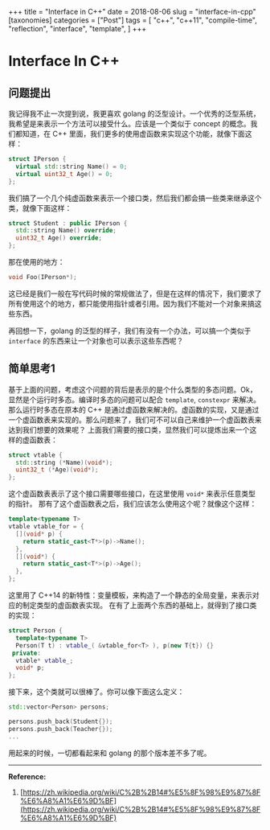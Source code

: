 +++
title = "Interface in C++"
date = 2018-08-06
slug = "interface-in-cpp"
[taxonomies]
categories = ["Post"]
tags = [
  "c++",
  "c++11",
  "compile-time",
  "reflection",
  "interface",
  "template",
]
+++

# Interface In C++
## 问题提出
我记得我不止一次提到说，我更喜欢 golang 的泛型设计。一个优秀的泛型系统，我希望是来表示一个方法可以接受什么。应该是一个类似于 concept 的概念。我们都知道，在 C++ 里面，我们更多的使用虚函数来实现这个功能，就像下面这样：

```c++
struct IPerson {
  virtual std::string Name() = 0;
  virtual uint32_t Age() = 0;
};
```
我们搞了一个几个纯虚函数来表示一个接口类，然后我们都会搞一些类来继承这个类，就像下面这样：
```c++
struct Student : public IPerson {
  std::string Name() override;
  uint32_t Age() override;
};
```
那在使用的地方：
```c++
void Foo(IPerson*);
```
这已经是我们一般在写代码时候的常规做法了，但是在这样的情况下，我们要求了所有使用这个的地方，都只能使用指针或者引用。因为我们不能对一个对象来搞这些东西。

再回想一下，golang 的泛型的样子，我们有没有一个办法，可以搞一个类似于 `interface` 的东西来让一个对象也可以表示这些东西呢？

## 简单思考1
基于上面的问题，考虑这个问题的背后是表示的是个什么类型的多态问题。Ok，显然是个运行时多态。编译时多态的问题可以配合 `template`, `constexpr` 来解决。那么运行时多态在原本的 C++ 是通过虚函数来解决的。虚函数的实现，又是通过一个虚函数表来实现的。那么问题来了，我们可不可以自己来维护一个虚函数表来达到我们想要的效果呢？
上面我们需要的接口类，显然我们可以提炼出来一个这样的虚函数表：
```c++
struct vtable {
  std::string (*Name)(void*);
  uint32_t (*Age)(void*);
};
```
这个虚函数表表示了这个接口需要哪些接口，在这里使用 `void*` 来表示任意类型的指针。
那有了这个虚函数表之后，我们应该怎么使用这个呢？就像这个这样：
```c++
template<typename T>
vtable vtable_for = {
  [](void* p) {
    return static_cast<T*>(p)->Name();
  },
  [](void*) {
    return static_cast<T*>(p)->Age();
  },
};
```
这里用了 C++14 的新特性：变量模板，来构造了一个静态的全局变量，来表示对应的制定类型的虚函数表实现。
在有了上面两个东西的基础上，就得到了接口类的实现：
```c++
struct Person {
  template<typename T>
  Person(T t) : vtable_( &vtable_for<T> ), p(new T{t}) {}
 private:
  vtable* vtable_;
  void* p;
};
```
接下来，这个类就可以很棒了。你可以像下面这么定义：
```c++
std::vector<Person> persons;

persons.push_back(Student{});
persons.push_back(Teacher{});
...
```
用起来的时候，一切都看起来和 golang 的那个版本差不多了呢。



- - - - - - 
**Reference:**
1. [https://zh.wikipedia.org/wiki/C%2B%2B14#%E5%8F%98%E9%87%8F%E6%A8%A1%E6%9D%BF](https://zh.wikipedia.org/wiki/C%2B%2B14#%E5%8F%98%E9%87%8F%E6%A8%A1%E6%9D%BF)